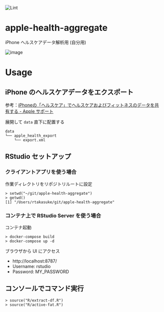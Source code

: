 ![Lint](https://github.com/rtakasuke/apple-health-aggregate/workflows/Lint/badge.svg)

# apple-health-aggregate
iPhone ヘルスケアデータ解析用 (自分用)  
  
  
![image](https://user-images.githubusercontent.com/1833985/110993843-2fdbf780-83bb-11eb-9427-dc10e3f5d4ea.png)


# Usage
## iPhone のヘルスケアデータをエクスポート
参考：[iPhoneの「ヘルスケア」でヘルスケアおよびフィットネスのデータを共有する - Apple サポート](https://support.apple.com/ja-jp/guide/iphone/iph27f6325b2/ios)

展開して `data` 直下に配置する

```
data
└── apple_health_export
    └── export.xml
```

## RStudio セットアップ

### クライアントアプリを使う場合
作業ディレクトリをリポジトリルートに設定
```
> setwd("~/git/apple-health-aggregate")
> getwd()
[1] "/Users/rtakasuke/git/apple-health-aggregate"
```

### コンテナ上で RStudio Server を使う場合
コンテナ起動
```
> docker-compose build
> docker-compose up -d
```

ブラウザから UI にアクセス
 - http://localhost:8787/<br>
 - Username: rstudio<br>
 - Password: MY_PASSWORD


## コンソールでコマンド実行
```
> source("R/extract-df.R")
> source("R/active-fat.R")
```
